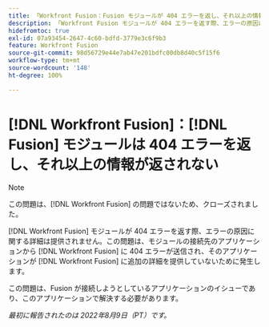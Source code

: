 ```yaml
---
title: 「Workfront Fusion：Fusion モジュールが 404 エラーを返し、それ以上の情報が返されない」
description: 「Workfront Fusion モジュールが 404 エラーを返す際、エラーの原因に関する詳細は提供されません。この問題は、モジュールの接続先のアプリケーションから Workfront Fusion に 404 エラーが送信され、そのアプリケーションが Workfront Fusion に追加の詳細を提供していないために発生します。」
hidefromtoc: true
exl-id: 07a93454-2647-4c60-bdfd-3779e3c6f9b3
feature: Workfront Fusion
source-git-commit: 98d56729e44e7ab47e201bdfc00db8d40c5f15f6
workflow-type: tm+mt
source-wordcount: '148'
ht-degree: 100%

---
```


# [!DNL Workfront Fusion]：[!DNL Fusion] モジュールは 404 エラーを返し、それ以上の情報が返されない

>[!NOTE]
>
>この問題は、[!DNL Workfront Fusion] の問題ではないため、クローズされました。

[!DNL Workfront Fusion] モジュールが 404 エラーを返す際、エラーの原因に関する詳細は提供されません。この問題は、モジュールの接続先のアプリケーションから [!DNL Workfront Fusion] に 404 エラーが送信され、そのアプリケーションが [!DNL Workfront Fusion] に追加の詳細を提供していないために発生します。

この問題は、Fusion が接続しようとしているアプリケーションのイシューであり、このアプリケーションで解決する必要があります。

_最初に報告されたのは 2022年8月9日（PT）です。_
